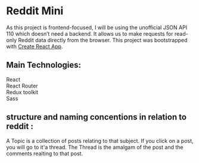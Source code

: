 # Reddit Mini

As this project is frontend-focused, I will be using the unofficial JSON API 110 which doesn’t need a backend. It allows us to make requests for read-only Reddit data directly from the browser.
This project was bootstrapped with [Create React App](https://github.com/facebook/create-react-app).

## Main Technologies: 

React\
React Router\
Redux toolkit\
Sass


## structure and naming concentions in relation to reddit : 

A Topic is a collection of posts relating to that subject.
If you click on a post, you will go to it'a thread.
The Thread is the amalgam of the post and the comments realting to that post. 